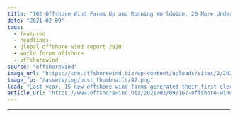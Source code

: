 ```yaml
---
title: "162 Offshore Wind Farms Up and Running Worldwide, 26 More Under Construction"
date: "2021-02-09"
tags: 
  - featured
  - headlines
  - global offshore wind report 2020
  - world forum offshore
  - offshorewind
source: "offshorewind"
image_url: "https://cdn.offshorewind.biz/wp-content/uploads/sites/2/2021/02/09114019/WindFloat-Atlantic_Windplus.png"
image_fp: "/assets/img/post_thumbnails/47.png"
lead: "Last year, 15 new offshore wind farms generated their first electricity and there are"
article_url: "https://www.offshorewind.biz/2021/02/09/162-offshore-wind-farms-up-and-running-worldwide-26-more-under-construction/"
---
```


---
